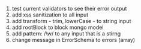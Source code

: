 1. test current validators to see their error output
2. add xss sanitization to all input
3. add transform - trim, lowerCase - to string input
4. add rootBlock to block mongo model
5. add pattern: /\w/ to any input that is a stirng
6. change message in ErrorSchema to errors (array)
